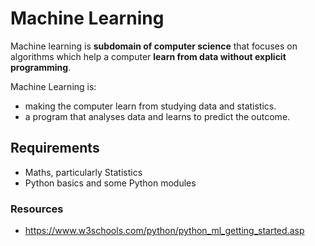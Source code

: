 # Machine Learning

Machine learning is **subdomain of computer science** that focuses on algorithms which help a computer **learn from data without explicit programming**.

Machine Learning is:
- making the computer learn from studying data and statistics.
- a program that analyses data and learns to predict the outcome.

## Requirements

- Maths, particularly Statistics
- Python basics and some Python modules

### Resources

- https://www.w3schools.com/python/python_ml_getting_started.asp